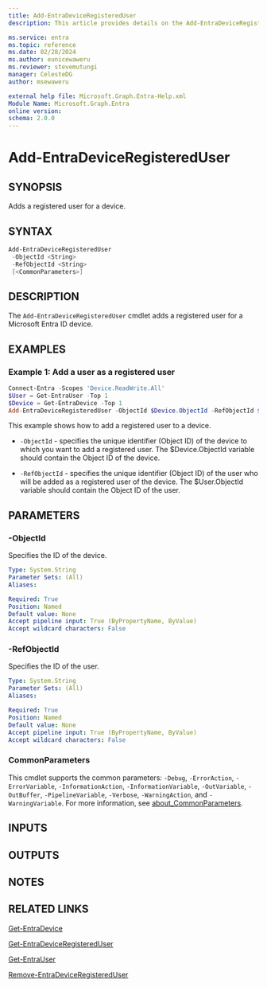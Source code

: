 ```yaml
---
title: Add-EntraDeviceRegisteredUser
description: This article provides details on the Add-EntraDeviceRegisteredUser command.

ms.service: entra
ms.topic: reference
ms.date: 02/28/2024
ms.author: eunicewaweru
ms.reviewer: stevemutungi
manager: CelesteDG
author: msewaweru

external help file: Microsoft.Graph.Entra-Help.xml
Module Name: Microsoft.Graph.Entra
online version:
schema: 2.0.0
---
```


# Add-EntraDeviceRegisteredUser

## SYNOPSIS

Adds a registered user for a device.

## SYNTAX

```powershell
Add-EntraDeviceRegisteredUser 
 -ObjectId <String> 
 -RefObjectId <String> 
 [<CommonParameters>]
```

## DESCRIPTION

The `Add-EntraDeviceRegisteredUser` cmdlet adds a registered user for a Microsoft Entra ID device.

## EXAMPLES

### Example 1: Add a user as a registered user

```powershell
Connect-Entra -Scopes 'Device.ReadWrite.All'
$User = Get-EntraUser -Top 1
$Device = Get-EntraDevice -Top 1
Add-EntraDeviceRegisteredUser -ObjectId $Device.ObjectId -RefObjectId $User.ObjectId
```

This example shows how to add a registered user to a device.

- `-ObjectId` - specifies the unique identifier (Object ID) of the device to which you want to add a registered user. The $Device.ObjectId variable should contain the Object ID of the device.

- `-RefObjectId` - specifies the unique identifier (Object ID) of the user who will be added as a registered user of the device. The $User.ObjectId variable should contain the Object ID of the user.

## PARAMETERS

### -ObjectId

Specifies the ID of the device.

```yaml
Type: System.String
Parameter Sets: (All)
Aliases:

Required: True
Position: Named
Default value: None
Accept pipeline input: True (ByPropertyName, ByValue)
Accept wildcard characters: False
```

### -RefObjectId

Specifies the ID of the user.

```yaml
Type: System.String
Parameter Sets: (All)
Aliases:

Required: True
Position: Named
Default value: None
Accept pipeline input: True (ByPropertyName, ByValue)
Accept wildcard characters: False
```

### CommonParameters

This cmdlet supports the common parameters: `-Debug`, `-ErrorAction`, `-ErrorVariable`, `-InformationAction`, `-InformationVariable`, `-OutVariable`, `-OutBuffer`, `-PipelineVariable`, `-Verbose`, `-WarningAction`, and `-WarningVariable`. For more information, see [about_CommonParameters](https://go.microsoft.com/fwlink/?LinkID=113216).

## INPUTS

## OUTPUTS

## NOTES

## RELATED LINKS

[Get-EntraDevice](Get-EntraDevice.md)

[Get-EntraDeviceRegisteredUser](Get-EntraDeviceRegisteredUser.md)

[Get-EntraUser](Get-EntraUser.md)

[Remove-EntraDeviceRegisteredUser](Remove-EntraDeviceRegisteredUser.md)
